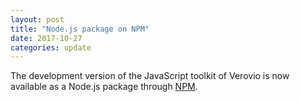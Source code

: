 ```yaml
---
layout: post
title: "Node.js package on NPM"
date: 2017-10-27
categories: update
---
```


The development version of the JavaScript toolkit of Verovio is now available as a Node.js package through [NPM](https://www.npmjs.com/package/verovio-dev).
